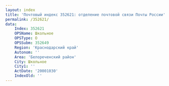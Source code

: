 ```yaml
---
layout: index
title: 'Почтовый индекс 352621: отделение почтовой связи Почты России'
permalink: /352621/
data:
    Index: 352621
    OPSName: Школьное
    OPSType: О
    OPSSubm: 352649
    Region: 'Краснодарский край'
    Autonom: ''
    Area: 'Белореченский район'
    City: Школьное
    City1: ''
    ActDate: '20001030'
    IndexOld: ''
---
```

